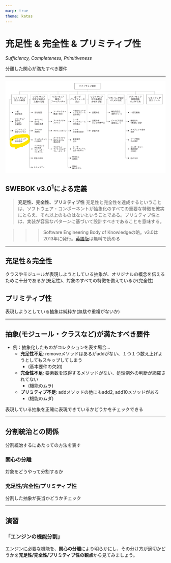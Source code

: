 ```yaml
---
marp: true
theme: katas
---
```

<!-- 
size: 16:9
paginate: true
-->
<!-- header: 勉強会#-->

# 充足性 & 完全性 & プリミティブ性

_Sufficiency, Completeness, Primitiveness_

分離した関心が満たすべき要件

---

![bg contain opacity:0.2](assets/15-swebok3.png)

## SWEBOK v3.0$^1$による定義

> **充足性、完全性、プリミティブ性**
> 充足性と完全性を達成するということは、ソフトウェア・コンポーネントが抽象化のすべての重要な特徴を確実にとらえ、それ以上のものはないということである。プリミティブ性とは、実装が容易なパターンに基づいて設計すべきであることを意味する。

<!-- ソフトウェアエンジニアリングを事業として営むために必要な、ソフトウェアエンジニアリング知識体系（SWEBOKと略称）をまとめた本。ソフトウェア産業に従事する者および教育者にとって理解しておきたい一冊 -->

>>> Software Engineering Body of Knowledgeの略。v3.0は2013年に発行。[英語版](https://ieeecs-media.computer.org/media/education/swebok/swebok-v3.pdf)は無料で読める

---

## 充足性＆完全性

クラスやモジュールが表現しようとしている抽象が、オリジナルの概念を伝えるために十分であるか(充足性)、対象のすべての特徴を備えているか(完全性)

## プリミティブ性

表現しようとしている抽象は純粋か(無駄や重複がないか)

---

## 抽象(モジュール・クラスなど)が満たすべき要件

* 例：抽象化したものがコレクションを表す場合…
    * **充足性不足**: removeメソッドはあるがaddがない、１つ１つ数え上げようとしてもスキップしてしまう
        * (基本要件の欠如)
    * **完全性不足**: 要素数を取得するメソッドがない、処理例外の判断が網羅されてない
        * (機能のムラ)
    * **プリミティブ不足**: addメソッドの他にもadd2, add10メソッドがある
        * (機能のムダ)

表現している抽象を正確に表現できているかどうかをチェックできる

<!-- この考え方は逆にも使えて、あるクラスやモデル、モジュールの名前が適切かどうかの判断にも使える。たとえば
* フラグを立てるcontrol()という名前の関数、
* ファイルからデータを読み込み/保存するDataManagerというクラス
があったとして、フラグを立てるためだけ、データを読み書きするだけのためにこういう名前が付いているのは大げさ、という判断になる。toggleXXFeature(), DataReaderWriterとかになる。Data～はさらに分割する判断にもつながる -->

---

## 分割統治との関係

分割統治するにあたっての方法を表す

### 関心の分離
対象をどうやって分割するか

### 充足性/完全性/プリミティブ性
分割した抽象が妥当かどうかチェック

---

## 演習

### 「エンジンの機能分割」

エンジンに必要な機能を、**関心の分離**により明らかにし、その分け方が適切かどうかを**充足性/完全性/プリミティブ性の観点**から見てみましょう。